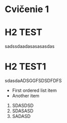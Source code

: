 # Cvičenie 1
# H2 TEST
sadssdaadasasasasdas
# H2 TEST1
sdasdaADSGGFSDSDFDFS

* First ordered list item
* Another item

1. SDASDSD
2. SDASASD
3. SADASD
